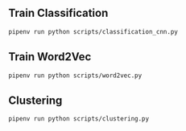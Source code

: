 
## Train Classification

```sh
pipenv run python scripts/classification_cnn.py
```

## Train Word2Vec

```sh
pipenv run python scripts/word2vec.py
```

## Clustering

```sh
pipenv run python scripts/clustering.py
```
